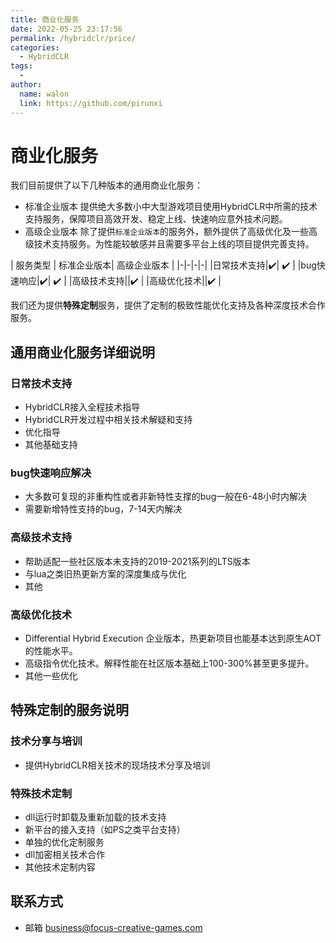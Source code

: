 ```yaml
---
title: 商业化服务
date: 2022-05-25 23:17:56
permalink: /hybridclr/price/
categories:
  - HybridCLR
tags:
  - 
author: 
  name: walon
  link: https://github.com/pirunxi
---
```


# 商业化服务

我们目前提供了以下几种版本的通用商业化服务：

- 标准企业版本 提供绝大多数小中大型游戏项目使用HybridCLR中所需的技术支持服务，保障项目高效开发、稳定上线、快速响应意外技术问题。
- 高级企业版本 除了提供`标准企业版本`的服务外，额外提供了高级优化及一些高级技术支持服务。为性能较敏感并且需要多平台上线的项目提供完善支持。

| 服务类型 | 标准企业版本| 高级企业版本 |
|-|-|-|-|
|日常技术支持|:heavy_check_mark:| :heavy_check_mark: |
|bug快速响应|:heavy_check_mark:| :heavy_check_mark: |
|高级技术支持||:heavy_check_mark: |
|高级优化技术||:heavy_check_mark: |

我们还为提供**特殊定制**服务，提供了定制的极致性能优化支持及各种深度技术合作服务。

## 通用商业化服务详细说明

### 日常技术支持

- HybridCLR接入全程技术指导
- HybridCLR开发过程中相关技术解疑和支持
- 优化指导
- 其他基础支持

### bug快速响应解决

- 大多数可复现的非重构性或者非新特性支撑的bug一般在6-48小时内解决
- 需要新增特性支持的bug，7-14天内解决

### 高级技术支持

- 帮助适配一些社区版本未支持的2019-2021系列的LTS版本
- 与lua之类旧热更新方案的深度集成与优化
- 其他

### 高级优化技术

- Differential Hybrid Execution 企业版本，热更新项目也能基本达到原生AOT的性能水平。
- 高级指令优化技术。解释性能在社区版本基础上100-300%甚至更多提升。
- 其他一些优化

## 特殊定制的服务说明

### 技术分享与培训

- 提供HybridCLR相关技术的现场技术分享及培训

### 特殊技术定制

- dll运行时卸载及重新加载的技术支持
- 新平台的接入支持（如PS之类平台支持）
- 单独的优化定制服务
- dll加密相关技术合作
- 其他技术定制内容

## 联系方式

- 邮箱 business@focus-creative-games.com


